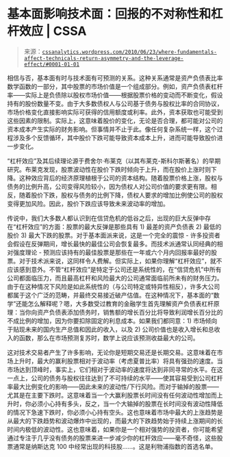 <!--yml

category: 未分类

date: 2024-05-12 18:23:04

-->

# 基本面影响技术面：回报的不对称性和杠杆效应 | CSSA

> 来源：[`cssanalytics.wordpress.com/2010/06/23/where-fundamentals-affect-technicals-return-asymmetry-and-the-leverage-effect/#0001-01-01`](https://cssanalytics.wordpress.com/2010/06/23/where-fundamentals-affect-technicals-return-asymmetry-and-the-leverage-effect/#0001-01-01)

相信与否，基本面有时与技术面有可预测的关系。这种关系通常是资产负债表比率数学函数的一部分，其中股票的市场价值是一个组成部分。例如，资产负债表杠杆率——实际上是负债除以股权市场价值——根据股票价格的变动而不断变化，假设持有的股份数量不变。由于大多数债权人与公司基于债务与股权比率的合同协议，市场价格变化直接影响实际可获得的信用额度或利率。此外，资本获取也可能受到这些因素的限制。实际上，这意味着股价的变化，无论是否合理，都可能对公司的资本成本产生实际的财务影响。但事情并不止于此。像任何复杂系统一样，这个过程涉及多个反馈循环，其中股价下跌可能导致资本成本上升，进而可能导致股价进一步变化。

“杠杆效应”及其后续理论源于费舍尔·布莱克（以其布莱克-斯科尔斯著名）的早期研究。布莱克发现，股票波动性在股价下跌时倾向于上升，而在股价上涨时则下降。这种效应背后的经济原理植根于公司的资本结构。随着股票价格上涨，股权与债务的比例升高，公司变得风险较小，因为债权人对公司价值的要求更有限。相反，随着股价下跌，股权与债务的比例下降，债权人要求的增加比例使公司的股权变得更加风险。因此，股价下跌应该导致未来波动率的增加。

传说中，我们大多数人都认识到在信贷危机的低谷之后，出现的巨大反弹中存在“杠杆效应”的方面：股票的最大反弹是那些具有 1) 最差的资产负债表 2) 最低的股价 3) 最大下跌的股票。对于基本面派来说，这是一个完全的震惊 - 许多投资者会假设在反弹期间，增长最快的最佳公司会恢复最多。而技术派通常认同经典的相对强度理论 - 预测应该持有的最佳股票是那些在一年或六个月内回报率最好的股票。对于技术派来说，这同样令人费解。但实际上，如果你理解“杠杆效应”，就不应该感到意外。不管“杠杆效应”是特定于公司还是系统性的，在“信贷危机”中所有公司都面临压力，而且最高杠杆和风险最大的公司通常面临前所未有的财务压力。由于在这种情况下风险是如此系统性的（与公司特定或特异性相反），许多大公司都属于这个广泛的范畴，并最终交易接近破产估值。在这种情况下，基本面的“数学”还能怎么解释呢？嗯，大多数受过教育的金融学生首先理解资产负债表杠杆原理：当你向资产负债表添加债务时，销售额的增长百分比将导致利润增长百分比的不成比例的增加，因为你要扣除固定的利息成本。如果我们都同意：1) 市场倾向于贴现未来的国内生产总值和因此的收入，以及 2) 公司价值也是收入增长和总收入的函数，那么在市场预测复苏时，数学上说应该预测收益最大的公司。

这对技术交易者产生了许多影响，无论你是短期交易还是长期交易。这意味着在市场上升时，最大的赢利股票相对于波动率（考虑夏普比率）将具有强劲的速度。当市场达到顶峰时，事实上，它们相对于波动率的速度将达到非同寻常的水平。在这一点上，公司的债务与股权往往达到了不可持续的水平——使其容易受到公司杠杆率最大比例变化的影响——因此未来的波动性/下行风险。而对于输掉的股票——尤其是在主要下跌时。这意味着当一个大赢利股票长时间没有任何波动性增加而上升时，你必须小心持有多头，反之，当一个大输掉的股票在长时间没有波动性降低的情况下急速下跌时，你必须小心持有空头。这也意味着市场中最大的上涨趋势是从最大的下跌趋势和波动爆炸中出现的，而最大的下跌趋势始于持续上涨期间的长时间内极低的波动性。这也意味着，如果你是一个相对强势的投资者，你可能希望通过专注于几乎没有债务的股票来进一步减少你的杠杆效应——毫不奇怪，这些股票通常是纳斯达克 100 中经常出现的科技股……。这是利物浦指数的首选名单。
